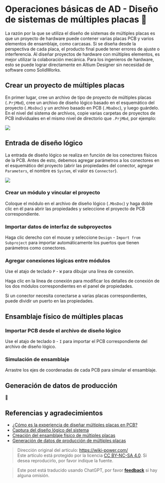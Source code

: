 # Operaciones básicas de AD - Diseño de sistemas de múltiples placas 🚧

La razón por la que se utiliza el diseño de sistemas de múltiples placas es que un proyecto de hardware puede contener varias placas PCB y varios elementos de ensamblaje, como carcasas. Si se diseña desde la perspectiva de cada placa, el producto final puede tener errores de ajuste o interferencia. Al diseñar proyectos de hardware con múltiples elementos, es mejor utilizar la colaboración mecánica. Para los ingenieros de hardware, esto se puede lograr directamente en Altium Designer sin necesidad de software como SolidWorks.

## Crear un proyecto de múltiples placas

En primer lugar, cree un archivo de tipo de proyecto de múltiples placas (`.PrjMbd`), cree un archivo de diseño lógico basado en el esquemático del proyecto (`.MbsDoc`) y un archivo basado en PCB (`.MbaDoc`), y luego guárdelo. En el nivel del sistema de archivos, copie varias carpetas de proyectos de PCB individuales en el mismo nivel de directorio que `.PrjMbd`, por ejemplo:

![](https://wiki-media-1253965369.cos.ap-guangzhou.myqcloud.com/img/20220106152537.png)

## Entrada de diseño lógico

La entrada de diseño lógico se realiza en función de los conectores físicos de la PCB. Antes de esto, debemos agregar parámetros a los conectores en el esquemático del proyecto (abrir las propiedades del conector, agregar `Parameters`, el nombre es `System`, el valor es `Connector`).

![](https://wiki-media-1253965369.cos.ap-guangzhou.myqcloud.com/img/20220106163315.png)

### Crear un módulo y vincular el proyecto

Coloque el módulo en el archivo de diseño lógico (`.MbsDoc`) y haga doble clic en él para abrir las propiedades y seleccione el proyecto de PCB correspondiente.

### Importar datos de interfaz de subproyectos

Haga clic derecho con el mouse y seleccione `Design` - `Import from Subproject` para importar automáticamente los puertos que tienen parámetros como conectores.

### Agregar conexiones lógicas entre módulos

Use el atajo de teclado `P` - `W` para dibujar una línea de conexión.

Haga clic en la línea de conexión para modificar los detalles de conexión de los dos módulos correspondientes en el panel de propiedades.

Si un conector necesita conectarse a varias placas correspondientes, puede dividir un puerto en las propiedades.

## Ensamblaje físico de múltiples placas

### Importar PCB desde el archivo de diseño lógico

Use el atajo de teclado `D` - `I` para importar el PCB correspondiente del archivo de diseño lógico.

### Simulación de ensamblaje

Arrastre los ejes de coordenadas de cada PCB para simular el ensamblaje.

## Generación de datos de producción

🚧

## Referencias y agradecimientos

- [¿Cómo es la experiencia de diseñar múltiples placas en PCB?](https://www.altium.com.cn/blog/pcb%E4%B8%AD%E8%BF%9B%E8%A1%8C%E5%A4%9A%E6%9D%BF%E8%AE%BE%E8%AE%A1%E4%BC%9A%E6%98%AF%E6%80%8E%E6%A0%B7%E7%9A%84%E4%BD%93%E9%AA%8C%EF%BC%9F)
- [Captura del diseño lógico del sistema](https://www.altium.com/cn/documentation/altium-designer/capturing-the-logical-system-design-ad)
- [Creación del ensamblaje físico de múltiples placas](https://www.altium.com/cn/documentation/altium-designer/creating-the-physical-multi-board-assembly-ad)
- [Generación de datos de producción de múltiples placas](https://www.altium.com/cn/documentation/altium-designer/generating-multi-board-production-data-ad)

> Dirección original del artículo: <https://wiki-power.com/>  
> Este artículo está protegido por la licencia [CC BY-NC-SA 4.0](https://creativecommons.org/licenses/by/4.0/deed.zh). Si desea reproducirlo, por favor indique la fuente.

> Este post está traducido usando ChatGPT, por favor [**feedback**](https://github.com/linyuxuanlin/Wiki_MkDocs/issues/new) si hay alguna omisión.